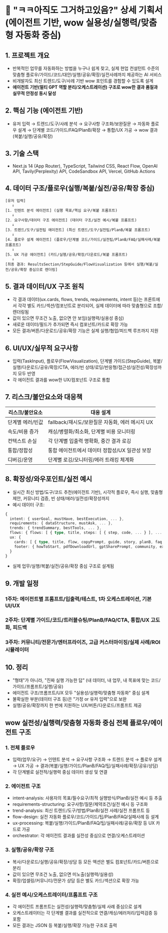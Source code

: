 # 🎯 "ㅋㅋ아직도 그거하고있음?" 상세 기획서 (에이전트 기반, wow 실용성/실행력/맞춤형 자동화 중심)

## 1. 프로젝트 개요

- 반복적인 업무를 자동화하는 방법을 누구나 쉽게 찾고, 실제 현업 컨설턴트 수준의 맞춤형 플로우/가이드/코드/대안/실행/공유/확장/실전사례까지 제공하는 AI 서비스
- 비개발자도 최신 트렌드/도구/사례 기반 wow 포인트를 경험할 수 있도록 설계
- **에이전트 기반(멀티 GPT 역할 분리/오케스트레이션) 구조로 wow한 결과 품질과 실무적 안정성 동시 달성**

## 2. 핵심 기능 (에이전트 기반)

- 유저 입력 → 트렌드/도구/사례 분석 → 요구사항 구조화/보완질문 → 자동화 플로우 설계 → 단계별 코드/가이드/FAQ/PlanB/확장 → 통합/UX 가공 → wow 결과(복붙/실행/공유/확장)

## 3. 기술 스택

- Next.js 14 (App Router), TypeScript, Tailwind CSS, React Flow, OpenAI API, Tavily(Perplexity) API, CodeSandbox API, Vercel, GitHub Actions

## 4. 데이터 구조/플로우(실행/복붙/실전/공유/확장 중심)

```
[유저 입력]
   ↓
[1. 인텐트 분석 에이전트] (실행 목표/핵심 요구/복붙 프롬프트)
   ↓
[2. 요구사항/데이터 구조 에이전트] (데이터 구조/실전 예시/복붙 프롬프트)
   ↓
[3. 트렌드/도구/실전팁 에이전트] (최신 트렌드/도구/실전팁/PlanB/복붙 프롬프트)
   ↓
[4. 플로우 설계 에이전트] (플로우/단계별 코드/가이드/실전팁/PlanB/FAQ/실패사례/복붙 프롬프트)
   ↓
[5. UX 가공 에이전트] (카드/실행/공유/확장/다운로드/복붙 프롬프트)
   ↓
[최종 결과: ResultsSection/StepGuide/FlowVisualization 등에서 실행/복붙/실전/공유/확장 중심으로 렌더링]
```

## 5. 결과 데이터/UX 구조 원칙

- 각 결과 데이터(ux.cards, flows, trends, requirements, intent 등)는 프론트에서 각각 별도 카드/섹션/컴포넌트로 분리되어, 실제 데이터에 따라 맞춤형으로 조합/렌더링됨
- 값이 있으면 무조건 노출, 없으면 안 보임(실행력/실용성 중심)
- 새로운 데이터/필드가 추가되면 즉시 컴포넌트/카드로 확장 가능
- 모든 결과/버튼/다운로드/공유/확장 기능은 실제 실행/협업/피드백 루프까지 지원

## 6. UI/UX/실무적 요구사항

- 입력(TaskInput), 플로우(FlowVisualization), 단계별 가이드(StepGuide), 복붙/실행/다운로드/공유/확장/CTA, 에러/빈 상태/로딩/반응형/접근성/실전성/확장성까지 모두 반영
- 각 에이전트 결과를 wow한 UX/컴포넌트 구조로 통합

## 7. 리스크/불안요소와 대응책

| 리스크/불안요소  | 대응 설계                                       |
| ---------------- | ----------------------------------------------- |
| 단계별 에러/빈값 | fallback/재시도/보완질문 자동화, 에러 메시지 UX |
| 속도/비용 증가   | 캐싱/병렬화/최소화, 단계별 비용 모니터링        |
| 컨텍스트 손실    | 각 단계별 입출력 명확화, 중간 결과 로깅         |
| 통합/정합성      | 통합 에이전트에서 데이터 정합성/UX 일관성 보장  |
| 디버깅/운영      | 단계별 로깅/모니터링/에러 트래킹 체계화         |

## 8. 확장성/와우포인트/실전 예시

- 실시간 최신 방법/도구/코드 추천(에이전트 기반), 시각적 플로우, 즉시 실행, 맞춤형 제안, 커뮤니티 검증, 빈 상태/에러/실전성/확장성까지
- 예시 데이터 구조:

```ts
{
  intent: { userGoal, mustHave, bestExecution, ... },
  requirements: { dataStructure, mustAsk, ... },
  trends: { trendSummary, bestTools, ... },
  flows: { flows: [ { type, title, steps: [ { step, code, ... } ], ... } ] },
  ux: {
    cards: [ { type, title, flow, copyPrompt, guide, story, planB, faq, failureCases, realTip } ],
    footer: { howToStart, pdfDownloadUrl, gptSharePrompt, community, expertConsultation }
  }
}
```

- 실제 업무/실행/복붙/실전/공유/확장 중심 구조로 설계됨

## 9. 개발 일정

### 1주차: 에이전트별 프롬프트/입출력/테스트, 1차 오케스트레이션, 기본 UI/UX

### 2주차: 단계별 가이드/코드/트러블슈팅/PlanB/FAQ/CTA, 통합/UX 고도화, 피드백

### 3주차: 커뮤니티/전문가/엔터프라이즈, 고급 커스터마이징/실제 사례/ROI 시뮬레이터

## 10. 정리

- "형태"가 아니라, "진짜 실행 가능한 답" (내 데이터, 내 업무, 내 목표에 맞는 코드/가이드/프롬프트/실행/공유)
- 에이전트 구조/프롬프트/UX 모두 "실용성/실행력/맞춤형 자동화" 중심 설계
- 불확실한 부분(데이터 구조 등)은 "가정 or 유저 입력"으로 보완
- 실행/공유/확장까지 한 번에 지원하는 UX/버튼/다운로드/프롬프트 제공

## wow 실전성/실행력/맞춤형 자동화 중심 전체 플로우/에이전트 구조

### 1. 전체 플로우

- 입력(업무/요구) → 인텐트 분석 → 요구사항 구조화 → 트렌드 분석 → 플로우 설계 → UX 가공 → 결과(복붙/실행/가이드/PlanB/FAQ/팁/실패사례/확장/공유/상담)
- 각 단계별로 실전적/실행력 중심 데이터 생성 및 연결

### 2. 에이전트 구조

- intent-analysis: 사용자의 목표/필수요구/최적 실행방식/PlanB/실전 예시 등 추출
- requirements-structuring: 요구사항/질문/제약조건/실전 예시 등 구조화
- trend-analysis: 최신 트렌드/도구/방법/PlanB/실전 사례/실전 프롬프트 등
- flow-design: 실전 자동화 플로우/코드/가이드/팁/PlanB/FAQ/실패사례 등 설계
- ux-processing: 복붙/실행/가이드/PlanB/FAQ/팁/실패사례/공유/확장 등 UX 카드로 가공
- orchestrator: 각 에이전트 결과를 실전성 중심으로 연결/오케스트레이션

### 3. 실행/공유/확장 구조

- 복사/다운로드/실행/공유/확장/상담 등 모든 액션은 별도 컴포넌트/카드/버튼으로 분리
- 값이 있으면 무조건 노출, 없으면 미노출(실행력/실용성)
- 확장/업셀링/커뮤니티/전문가 상담 등은 별도 카드/섹션으로 확장 가능

### 4. 실전 예시/오케스트레이터/프롬프트 구조

- 각 에이전트 프롬프트는 실전성/실행력/맞춤형/실제 사례 중심으로 설계
- 오케스트레이터는 각 단계별 결과를 실전적으로 연결/캐싱/에러처리/입력검증 등 포함
- 모든 결과는 JSON 등 복붙/실행/확장 가능한 구조로 출력
